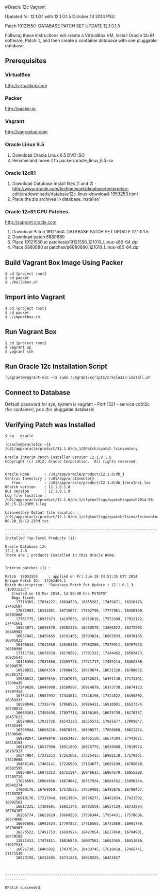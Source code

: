#Oracle 12c Vagrant

Updated for 12.1.0.1 with 12.1.0.1.5 October 14 2014 PSU

Patch 19121550: DATABASE PATCH SET UPDATE 12.1.0.1.5

Follwing these instructions will create a VirtualBox VM, Install Oracle 12cR1 software, Patch it, and then create a container database with one pluggable database.

## Prerequisites

### VirtualBox

http://virtualbox.com

### Packer

http://packer.io

### Vagrant

http://vagrantup.com

### Oracle Linux 6.5

1. Download Oracle Linux 6.5 DVD ISO
2. Rename and move it to packer/oracle_linux_6.5.iso

### Oracle 12cR1

1. Download Database Install files (1 and 2) - http://www.oracle.com/technetwork/database/enterprise-edition/downloads/database12c-linux-download-1959253.html
2. Place the zip archives in database_installer/

### Oracle 12cR1 CPU Patches

http://support.oracle.com

1. Download Patch 19121550: DATABASE PATCH SET UPDATE 12.1.0.1.5
2. Download patch 6880880
3. Place 19121550 at patches/p19121550_121010_Linux-x86-64.zip
4. Place 6880880 at patches/p6880880_121010_Linux-x86-64.zip

## Build Vagrant Box Image Using Packer

    $ cd {project root}
    $ cd packer
    $ ./buildbox.sh

## Import into Vagrant

    $ cd {project root}
    $ cd packer
    $ ./importbox.sh

## Run Vagrant Box

    $ cd {project root}
    $ vagrant up
    $ vagrant ssh

## Run Oracle 12c Installation Script

    [vagrant@vagrant-ol6 ~]$ sudo /vagrant/scripts/oracle12c-install.sh

## Connect to Database

  Default password for sys, system is vagrant - Port 1521 - service cdb12c (for container), pdb (for pluggable database)

## Verifying Patch was Installed

    $ su - oracle

    [oracle@oracle12c ~]$ /u01/app/oracle/product/12.1.0/db_1/OPatch/opatch lsinventory

    Oracle Interim Patch Installer version 12.1.0.1.0
    Copyright (c) 2012, Oracle Corporation.  All rights reserved.


    Oracle Home       : /u01/app/oracle/product/12.1.0/db_1
    Central Inventory : /u01/app/oraInventory
       from           : /u01/app/oracle/product/12.1.0/db_1/oraInst.loc
    OPatch version    : 12.1.0.1.0
    OUI version       : 12.1.0.1.0
    Log file location : /u01/app/oracle/product/12.1.0/db_1/cfgtoollogs/opatch/opatch2014-06-20_15-12-23PM_1.log

    Lsinventory Output file location : /u01/app/oracle/product/12.1.0/db_1/cfgtoollogs/opatch/lsinv/lsinventory2014-06-20_15-12-23PM.txt

    --------------------------------------------------------------------------------
    Installed Top-level Products (1):

    Oracle Database 12c                                                  12.1.0.1.0
    There are 1 products installed in this Oracle Home.


    Interim patches (1) :

    Patch  18031528     : applied on Fri Jun 20 14:53:35 UTC 2014
    Unique Patch ID:  17262469.1
    Patch description:  "Database Patch Set Update : 12.1.0.1.3 (18031528)"
       Created on 18 Mar 2014, 14:50:40 hrs PST8PDT
       Bugs fixed:
         17716305, 17034172, 16694728, 16855202, 17439871, 16320173, 17462687
         17082983, 16313881, 16715647, 17362796, 17777061, 16450169, 16392068
         17761775, 16977973, 14197853, 16712618, 17552800, 17922172, 17441661
         16524071, 16856570, 18362376, 16410570, 13866822, 16372203, 16849982
         16837842, 16459685, 16101465, 18393024, 16802693, 16978185, 16845022
         16195633, 17042658, 14536110, 17983206, 17579911, 16787973, 16850996
         17311728, 16838328, 16178562, 17391312, 17244462, 16503473, 16935643
         18126350, 17039360, 14355775, 17721717, 17489214, 16362358, 16994576
         16928832, 16864359, 17080436, 16679874, 18031528, 16788832, 16585173
         15986012, 18099539, 17467075, 14852021, 16191248, 17174391, 17830435
         17249820, 16946990, 16589507, 16924879, 16173738, 16874123, 17797453
         16784143, 15987992, 17343514, 17346196, 17324822, 16495802, 16859937
         16590848, 17316776, 17068536, 16986421, 16910001, 16527374, 16730813
         16663303, 17490498, 17897716, 16186165, 16675739, 16170787, 16457621
         16524968, 17032726, 16543323, 18355572, 17981677, 17005047, 17442449
         16795944, 16668226, 16070351, 16698577, 17088068, 16621274, 17330580
         16888264, 16448848, 16863422, 16465158, 16634384, 17443671, 16816103
         16910734, 16517900, 16911800, 16825779, 16936008, 17019974, 16707927
         16347904, 17273253, 17263661, 17325413, 16902138, 17179261, 17810688
         16465149, 17468141, 17226980, 17184677, 16689109, 16705020, 16682595
         16864864, 16972213, 16721594, 16946613, 16964279, 16855292, 17205719
         17026503, 16964686, 16674842, 16757934, 16864562, 15996344, 16842274
         17000176, 16769019, 17572525, 17659488, 16485876, 16709437, 17289787
         16919176, 17217040, 16613964, 16796277, 16462834, 17421502, 18092561
         16617325, 17308691, 16921340, 16483559, 16057129, 16733884, 16784167
         16286774, 16822629, 16660558, 17596344, 17954431, 17570606, 16674666
         16697600, 16993424, 17797837, 17716565, 16772060, 16991789, 16790307
         16275522, 17491753, 16603924, 16427054, 16227068, 16784901, 16479182
         13521413, 17478811, 16836849, 16007562, 16663465, 16551086, 17027533
         16675710, 16406802, 17437634, 16433745, 17610418, 17465741, 17171530
         16523150, 16212405, 16741246, 16930325, 16443657



    --------------------------------------------------------------------------------

    OPatch succeeded.
